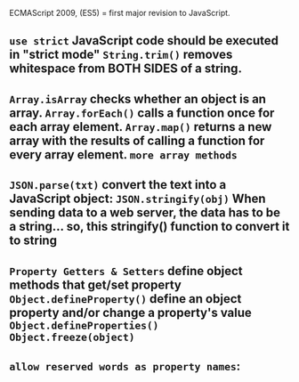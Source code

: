 ECMAScript 2009, (ES5) = first major revision to JavaScript.

`use strict`                JavaScript code should be executed in "strict mode"
`String.trim()`             removes whitespace from BOTH SIDES of a string.
-----------------------------------------------------------------------------------------------------------------------------------
`Array.isArray`             checks whether an object is an array.
`Array.forEach()`           calls a function once for each array element.
`Array.map()`               returns a new array with the results of calling a function for every array element.
`more array methods`
-----------------------------------------------------------------------------------------------------------------------------------
`JSON.parse(txt)`           convert the text into a JavaScript object:
`JSON.stringify(obj)`       When sending data to a web server, the data has to be a string... 
                            so, this stringify() function to convert it to string
-----------------------------------------------------------------------------------------------------------------------------------
`Property Getters & Setters`        define object methods that get/set property
`Object.defineProperty()`             define an object property and/or change a property's value
`Object.defineProperties()`         
`Object.freeze(object)`
-----------------------------------------------------------------------------------------------------------------------------------
`allow reserved words as property names`:
-----------------------------------------------------------------------------------------------------------------------------------